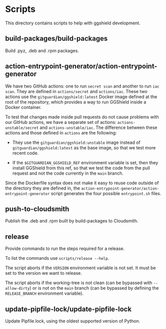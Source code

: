 # Scripts

This directory contains scripts to help with ggshield development.

## build-packages/build-packages

Build .pyz, .deb and .rpm packages.

## action-entrypoint-generator/action-entrypoint-generator

We have two GitHub actions: one to run `secret scan` and another to run `iac scan`. They are defined in `actions/secret` and `actions/iac`. These two actions use the `gitguardian/ggshield:latest` Docker image defined at the root of the repository, which provides a way to run GGShield inside a Docker container.

To test that changes made inside pull requests do not cause problems with our GitHub actions, we have a separate set of actions: `actions-unstable/secret` and `actions-unstable/iac`. The difference between these actions and those defined in `actions` are the following:

- They use the `gitguardian/ggshield:unstable` image instead of `gitguardian/ggshield:latest` as the base image, so that we test more recent code.

- If the `$GITGUARDIAN_GGSHIELD_REF` environment variable is set, then they install GGShield from this ref, so that we test the code from the pull request and not the code currently in the `main` branch.

Since the Dockerfile syntax does not make it easy to reuse code outside of the directory they are defined in, the `action-entrypoint-generator/action-entrypoint-generator` script generates the four possible `entrypoint.sh` files.

## push-to-cloudsmith

Publish the .deb and .rpm built by build-packages to Cloudsmith.

## release

Provide commands to run the steps required for a release.

To list the commands use `scripts/release --help`.

The script aborts if the `VERSION` environment variable is not set. It must be set to the version we want to release.

The script aborts if the working-tree is not clean (can be bypassed with `--allow-dirty`) or is not on the `main` branch (can be bypassed by defining the `RELEASE_BRANCH` environment variable).

## update-pipfile-lock/update-pipfile-lock

Update Pipfile.lock, using the oldest supported version of Python.
